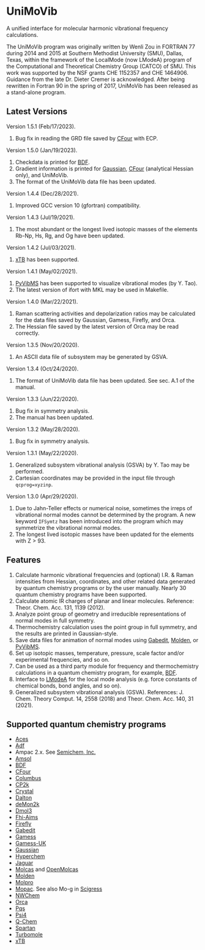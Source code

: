 # UniMoVib
A unified interface for molecular harmonic vibrational frequency calculations.

The UniMoVib program was originally written by Wenli Zou in FORTRAN 77 during 2014 and 2015 at Southern Methodist University (SMU), Dallas, Texas, within the framework of the LocalMode (now LModeA) program of the Computational and Theoretical Chemistry Group (CATCO) of SMU. This work was supported by the NSF grants CHE 1152357 and CHE 1464906. Guidance from the late Dr. Dieter Cremer is acknowledged. After being rewritten in Fortran 90 in the spring of 2017, UniMoVib has been released as a stand-alone program.

## Latest Versions
Version 1.5.1 (Feb/17/2023).

1. Bug fix in reading the GRD file saved by [CFour](http://www.cfour.de/) with ECP.

Version 1.5.0 (Jan/19/2023).

1. Checkdata is printed for [BDF](http://bdf.theochem.cn:7226).
2. Gradient information is printed for [Gaussian](http://www.gaussian.com/), [CFour](http://www.cfour.de/) (analytical Hessian only), and UniMoVib.
3. The format of the UniMoVib data file has been updated.

Version 1.4.4 (Dec/28/2021).

1. Improved GCC version 10 (gfortran) compatibility.

Version 1.4.3 (Jul/19/2021).

1. The most abundant or the longest lived isotopic masses of the elements Rb-Np, Hs, Rg, and Og have been updated.

Version 1.4.2 (Jul/03/2021).

1. [xTB](https://github.com/grimme-lab/xtb/) has been supported.

Version 1.4.1 (May/02/2021).

1. [PyVibMS](https://github.com/smutao/PyVibMS) has been supported to visualize vibrational modes (by Y. Tao).
2. The latest version of ifort with MKL may be used in Makefile.

Version 1.4.0 (Mar/22/2021).

1. Raman scattering activities and depolarization ratios may be calculated for the data files saved by Gaussian, Gamess, Firefly, and Orca.
2. The Hessian file saved by the latest version of Orca may be read correctly.

Version 1.3.5 (Nov/20/2020).

1. An ASCII data file of subsystem may be generated by GSVA.

Version 1.3.4 (Oct/24/2020).

1. The format of UniMoVib data file has been updated. See sec. A.1 of the manual.

Version 1.3.3 (Jun/22/2020).

1. Bug fix in symmetry analysis.
2. The manual has been updated.

Version 1.3.2 (May/28/2020).

1. Bug fix in symmetry analysis.

Version 1.3.1 (May/22/2020).

1. Generalized subsystem vibrational analysis (GSVA) by Y. Tao may be performed.
2. Cartesian coordinates may be provided in the input file through `qcprog=xyzinp`.

Version 1.3.0 (Apr/29/2020).

1. Due to Jahn-Teller effects or numerical noise, sometimes the irreps of vibrational normal modes cannot be determined by the program. A new keyword `IFSymtz` has been introduced into the program which may symmetrize the vibrational normal modes.
2. The longest lived isotopic masses have been updated for the elements with Z > 93.

## Features

1. Calculate harmonic vibrational frequencies and (optional) I.R. & Raman intensities from Hessian, coordinates, and other related data generated by quantum chemistry programs or by the user manually. Nearly 30 quantum chemistry programs have been supported.
2. Calculate atomic IR charges of planar and linear molecules. Reference: Theor. Chem. Acc. 131, 1139 (2012).
3. Analyze point group of geometry and irreducible representations of normal modes in full symmetry.
4. Thermochemistry calculation uses the point group in full symmetry, and the results are printed in Gaussian-style.
5. Save data files for animation of normal modes using [Gabedit](http://gabedit.sourceforge.net/), [Molden](https://www.theochem.ru.nl/molden/), or [PyVibMS](https://github.com/smutao/PyVibMS).
6. Set up isotopic masses, temperature, pressure, scale factor and/or experimental frequencies, and so on.
7. Can be used as a third party module for frequency and thermochemistry calculations in a quantum chemistry program, for example, [BDF](http://182.92.69.169:7226/).
8. Interface to [LModeA](https://sites.smu.edu/dedman/catco/) for the local mode analysis (e.g. force constants of chemical bonds, bond angles, and so on).
9. Generalized subsystem vibrational analysis (GSVA). References: J. Chem. Theory Comput. 14, 2558 (2018) and Theor. Chem. Acc. 140,
31 (2021).

## Supported quantum chemistry programs

* [Aces](http://www.qtp.ufl.edu/ACES/)
* [Adf](http://www.scm.com/)
* Ampac 2.x. See [Semichem, Inc.](http://www.semichem.com/)
* [Amsol](http://comp.chem.umn.edu/amsol/)
* [BDF](http://182.92.69.169:7226/)
* [CFour](http://www.cfour.de/)
* [Columbus](http://www.univie.ac.at/columbus/)
* [CP2k](http://www.cp2k.org/)
* [Crystal](http://www.crystal.unito.it/)
* [Dalton](http://daltonprogram.org/)
* [deMon2k](http://www.demon-software.com/public_html/)
* [Dmol3](http://accelrys.com/)
* [Fhi-Aims](https://aimsclub.fhi-berlin.mpg.de/)
* [Firefly](http://classic.chem.msu.su/gran/gamess/)
* [Gabedit](http://gabedit.sourceforge.net/)
* [Gamess](http://www.msg.chem.iastate.edu/gamess/)
* [Gamess-UK](http://www.cfs.dl.ac.uk/)
* [Gaussian](http://www.gaussian.com/)
* [Hyperchem](http://www.hyper.com/)
* [Jaguar](http://www.schrodinger.com/)
* [Molcas](http://www.molcas.org/) and [OpenMolcas](https://gitlab.com/Molcas/OpenMolcas)
* [Molden](https://www.theochem.ru.nl/molden/)
* [Molpro](http://www.molpro.net/)
* [Mopac](http://openmopac.net/). See also Mo-g in [Scigress](http://www.scigress.com/)
* [NWChem](http://www.nwchem-sw.org/index.php/Main_Page)
* [Orca](https://orcaforum.kofo.mpg.de)
* [Pqs](http://www.pqs-chem.com/)
* [Psi4](http://www.psicode.org/)
* [Q-Chem](http://www.q-chem.com/)
* [Spartan](http://www.wavefun.com/)
* [Turbomole](http://www.cosmologic.de/)
* [xTB](https://github.com/grimme-lab/xtb/)
